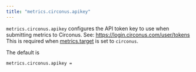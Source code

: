 ```yaml
---
title: "metrics.circonus.apikey"
---
```


`metrics.circonus.apikey` configures the API token key to use when
submitting metrics to Circonus. See: https://login.circonus.com/user/tokens
This is required when [metrics.target](/ref/metrics.target/) is set to `circonus`.

The default is

	metrics.circonus.apikey =
